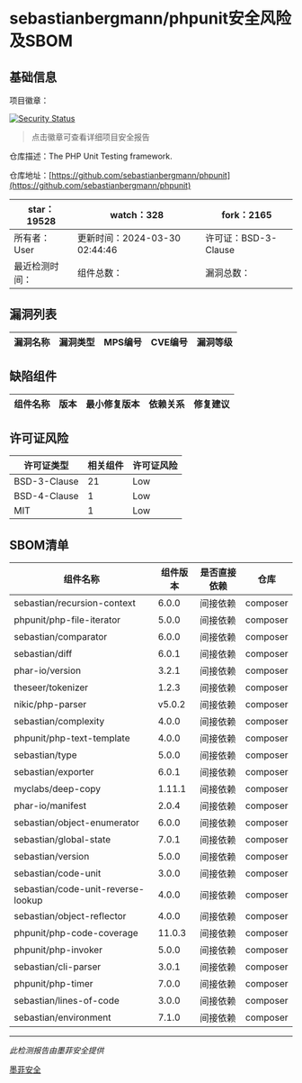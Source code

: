 # sebastianbergmann/phpunit安全风险及SBOM

## 基础信息

项目徽章：

[![Security Status](https://www.murphysec.com/platform3/v31/badge/1773787238943916032.svg)](https://www.murphysec.com/console/report/1692603591126044672/1773787238943916032)

> 点击徽章可查看详细项目安全报告

仓库描述：The PHP Unit Testing framework.

仓库地址：[https://github.com/sebastianbergmann/phpunit](https://github.com/sebastianbergmann/phpunit)

| star：19528 | watch：328 | fork：2165 |
| ----------- | -------------- | ------------ |
| 所有者：User | 更新时间：2024-03-30 02:44:46 | 许可证：BSD-3-Clause |
| 最近检测时间： | 组件总数： | 漏洞总数： |




## 漏洞列表

| 漏洞名称 | 漏洞类型 | MPS编号 | CVE编号 | 漏洞等级 |
| ------- | ------ | ------- | ------ | ----- |





## 缺陷组件

| 组件名称 | 版本 | 最小修复版本 | 依赖关系 | 修复建议 |
| -------- | ---- | ------------ | -------- | -------- |





## 许可证风险

| 许可证类型 | 相关组件 | 许可证风险 |
| ---------- | -------- | ---------- |
|BSD-3-Clause|21|Low|
|BSD-4-Clause|1|Low|
|MIT|1|Low|




## SBOM清单

| 组件名称 | 组件版本 | 是否直接依赖 | 仓库 |
| -------- | -------- | ------------ | ---- |
|sebastian/recursion-context|6.0.0|间接依赖|composer|
|phpunit/php-file-iterator|5.0.0|间接依赖|composer|
|sebastian/comparator|6.0.0|间接依赖|composer|
|sebastian/diff|6.0.1|间接依赖|composer|
|phar-io/version|3.2.1|间接依赖|composer|
|theseer/tokenizer|1.2.3|间接依赖|composer|
|nikic/php-parser|v5.0.2|间接依赖|composer|
|sebastian/complexity|4.0.0|间接依赖|composer|
|phpunit/php-text-template|4.0.0|间接依赖|composer|
|sebastian/type|5.0.0|间接依赖|composer|
|sebastian/exporter|6.0.1|间接依赖|composer|
|myclabs/deep-copy|1.11.1|间接依赖|composer|
|phar-io/manifest|2.0.4|间接依赖|composer|
|sebastian/object-enumerator|6.0.0|间接依赖|composer|
|sebastian/global-state|7.0.1|间接依赖|composer|
|sebastian/version|5.0.0|间接依赖|composer|
|sebastian/code-unit|3.0.0|间接依赖|composer|
|sebastian/code-unit-reverse-lookup|4.0.0|间接依赖|composer|
|sebastian/object-reflector|4.0.0|间接依赖|composer|
|phpunit/php-code-coverage|11.0.3|间接依赖|composer|
|phpunit/php-invoker|5.0.0|间接依赖|composer|
|sebastian/cli-parser|3.0.1|间接依赖|composer|
|phpunit/php-timer|7.0.0|间接依赖|composer|
|sebastian/lines-of-code|3.0.0|间接依赖|composer|
|sebastian/environment|7.1.0|间接依赖|composer|


------

*此检测报告由墨菲安全提供*

[墨菲安全](www.murphysec.com)